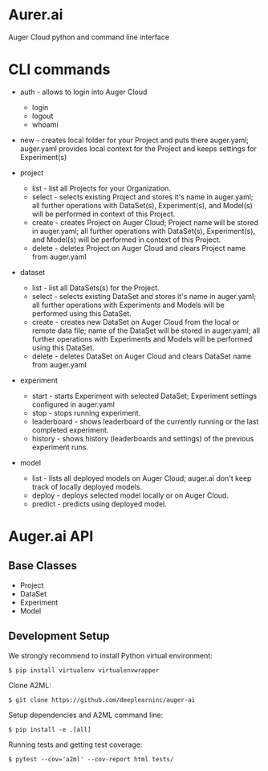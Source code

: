 # Aurer.ai
Auger Cloud python and command line interface


# CLI commands

- auth - allows to login into Auger Cloud
  - login
  - logout
  - whoami

- new - creates local folder for your Project and puts there auger.yaml;
auger.yaml provides local context for the Project and keeps settings for Experiment(s)

- project
  - list - list all Projects for your Organization.
  - select - selects existing Project and stores it's name in auger.yaml;
  all further operations with DataSet(s), Experiment(s), and Model(s) will be
  performed in context of this Project.  
  - create - creates Project on Auger Cloud; Project name will be stored in auger.yaml;
  all further operations with DataSet(s), Experiment(s), and Model(s) will be
  performed in context of this Project.  
  - delete - deletes Project on Auger Cloud and clears Project name from auger.yaml

- dataset
  - list - list all DataSets(s) for the Project.
  - select - selects existing DataSet and stores it's name in auger.yaml;
  all further operations with Experiments and Models will be performed using this DataSet.
  - create - creates new DataSet on Auger Cloud from the local or remote data file;
  name of the DataSet will be stored in auger.yaml;
  all further operations with Experiments and Models will be performed using this DataSet.
  - delete - deletes DataSet on Auger Cloud and clears DataSet name from auger.yaml

- experiment
  - start - starts Experiment with selected DataSet; Experiment settings configured in auger.yaml
  - stop - stops running experiment.
  - leaderboard - shows leaderboard of the currently running or the last completed experiment.
  - history - shows history (leaderboards and settings) of the previous experiment runs.

- model
  - list - lists all deployed models on Auger Cloud; auger.ai don't keep track of locally deployed models.
  - deploy - deploys selected model locally or on Auger Cloud.
  - predict - predicts using deployed model.


# Auger.ai API
## Base Classes
  - Project
  - DataSet
  - Experiment
  - Model


## Development Setup

We strongly recommend to install Python virtual environment:

```
$ pip install virtualenv virtualenvwrapper
```

Clone A2ML:

```
$ git clone https://github.com/deeplearninc/auger-ai
```

Setup dependencies and A2ML command line:

```
$ pip install -e .[all]
```

Running tests and getting test coverage:

```
$ pytest --cov='a2ml' --cov-report html tests/  
```

#
